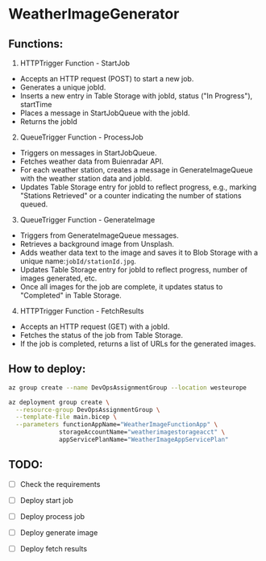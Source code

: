 # WeatherImageGenerator

## Functions:
1. HTTPTrigger Function - StartJob
- Accepts an HTTP request (POST) to start a new job.
- Generates a unique jobId.
- Inserts a new entry in Table Storage with jobId, status ("In Progress"), startTime
- Places a message in StartJobQueue with the jobId.
- Returns the jobId

2. QueueTrigger Function - ProcessJob
- Triggers on messages in StartJobQueue.
- Fetches weather data from Buienradar API.
- For each weather station, creates a message in GenerateImageQueue with the weather station data and jobId.
- Updates Table Storage entry for jobId to reflect progress, e.g., marking "Stations Retrieved" or a counter indicating the number of stations queued.

3. QueueTrigger Function - GenerateImage
- Triggers from GenerateImageQueue messages.
- Retrieves a background image from Unsplash.
- Adds weather data text to the image and saves it to Blob Storage with a unique name:`jobId/stationId.jpg`.
- Updates Table Storage entry for jobId to reflect progress, number of images generated, etc.
- Once all images for the job are complete, it updates status to "Completed" in Table Storage.

4. HTTPTrigger Function - FetchResults
- Accepts an HTTP request (GET) with a jobId.
- Fetches the status of the job from Table Storage.
- If the job is completed, returns a list of URLs for the generated images.


## How to deploy:
```bash
az group create --name DevOpsAssignmentGroup --location westeurope
```

```bash
az deployment group create \
  --resource-group DevOpsAssignmentGroup \
  --template-file main.bicep \
  --parameters functionAppName="WeatherImageFunctionApp" \
              storageAccountName="weatherimagestorageacct" \
              appServicePlanName="WeatherImageAppServicePlan"
```


## TODO:
- [ ] Check the requirements
- [ ] Deploy start job
- [ ] Deploy process job
- [ ] Deploy generate image
- [ ] Deploy fetch results



